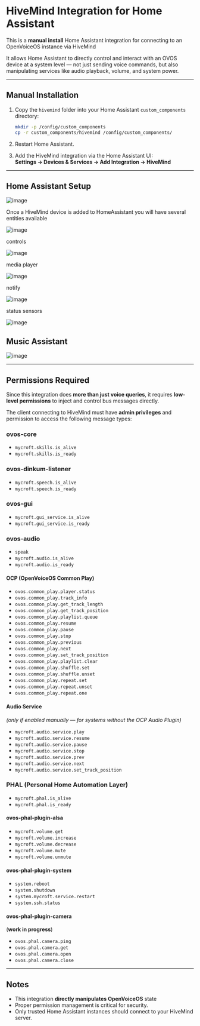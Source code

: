 # HiveMind Integration for Home Assistant

This is a **manual install** Home Assistant integration for connecting to an OpenVoiceOS instance via HiveMind

It allows Home Assistant to directly control and interact with an OVOS device at a system level — not just sending voice commands, but also manipulating services like audio playback, volume, and system power.

---

## Manual Installation

1. Copy the `hivemind` folder into your Home Assistant `custom_components` directory:

   ```bash
   mkdir -p /config/custom_components
   cp -r custom_components/hivemind /config/custom_components/
   ```

2. Restart Home Assistant.

3. Add the HiveMind integration via the Home Assistant UI:  
   **Settings → Devices & Services → Add Integration → HiveMind**

---

## Home Assistant Setup

![image](https://github.com/user-attachments/assets/ecb329a3-312a-47b0-abe5-fb94a78f9628)

Once a HiveMind device is added to HomeAssistant you will have several entities available

![image](https://github.com/user-attachments/assets/4014f934-6a6d-4b7f-8e13-12781df64bac)

controls

![image](https://github.com/user-attachments/assets/b33991d9-92bc-4f4c-a3e3-f0f87bd3a6aa)

media player

![image](https://github.com/user-attachments/assets/9bb3bdba-bce0-47f5-b837-6f934eff67ef)

notify

![image](https://github.com/user-attachments/assets/57a797f7-06a6-4d12-9eb0-a3496fe32748)

status sensors

![image](https://github.com/user-attachments/assets/de6337ea-6731-4796-b723-4770b91df1d2)


## Music Assistant

![image](https://github.com/user-attachments/assets/1b0adcb0-bb92-4125-82ee-36367ce2bf60)

---

## Permissions Required

Since this integration does **more than just voice queries**, it requires **low-level permissions** to inject and control bus messages directly.  

The client connecting to HiveMind must have **admin privileges** and permission to access the following message types:

### ovos-core
- `mycroft.skills.is_alive`
- `mycroft.skills.is_ready`

### ovos-dinkum-listener
- `mycroft.speech.is_alive`
- `mycroft.speech.is_ready`

### ovos-gui
- `mycroft.gui_service.is_alive`
- `mycroft.gui_service.is_ready`

### ovos-audio
- `speak`
- `mycroft.audio.is_alive`
- `mycroft.audio.is_ready`

#### OCP (OpenVoiceOS Common Play)
- `ovos.common_play.player.status`
- `ovos.common_play.track_info`
- `ovos.common_play.get_track_length`
- `ovos.common_play.get_track_position`
- `ovos.common_play.playlist.queue`
- `ovos.common_play.resume`
- `ovos.common_play.pause`
- `ovos.common_play.stop`
- `ovos.common_play.previous`
- `ovos.common_play.next`
- `ovos.common_play.set_track_position`
- `ovos.common_play.playlist.clear`
- `ovos.common_play.shuffle.set`
- `ovos.common_play.shuffle.unset`
- `ovos.common_play.repeat.set`
- `ovos.common_play.repeat.unset`
- `ovos.common_play.repeat.one`

#### Audio Service
*(only if enabled manually — for systems without the OCP Audio Plugin)*

- `mycroft.audio.service.play`
- `mycroft.audio.service.resume`
- `mycroft.audio.service.pause`
- `mycroft.audio.service.stop`
- `mycroft.audio.service.prev`
- `mycroft.audio.service.next`
- `mycroft.audio.service.set_track_position`

### PHAL (Personal Home Automation Layer)
- `mycroft.phal.is_alive`
- `mycroft.phal.is_ready`

#### ovos-phal-plugin-alsa
- `mycroft.volume.get`
- `mycroft.volume.increase`
- `mycroft.volume.decrease`
- `mycroft.volume.mute`
- `mycroft.volume.unmute`

#### ovos-phal-plugin-system
- `system.reboot`
- `system.shutdown`
- `system.mycroft.service.restart`
- `system.ssh.status`

#### ovos-phal-plugin-camera

(**work in progress**)

- `ovos.phal.camera.ping`
- `ovos.phal.camera.get`
- `ovos.phal.camera.open`
- `ovos.phal.camera.close`

---

## Notes

- This integration **directly manipulates OpenVoiceOS** state
- Proper permission management is critical for security.
- Only trusted Home Assistant instances should connect to your HiveMind server.

